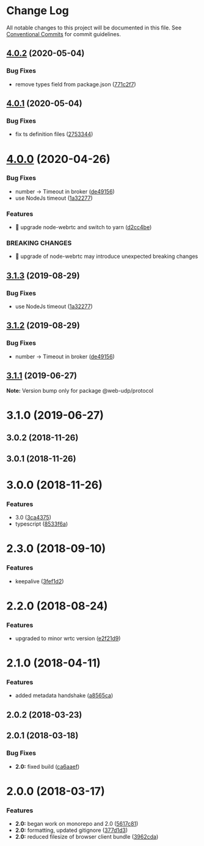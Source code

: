 # Change Log

All notable changes to this project will be documented in this file.
See [Conventional Commits](https://conventionalcommits.org) for commit guidelines.

## [4.0.2](https://github.com/osofour/web-udp/compare/v4.0.1...v4.0.2) (2020-05-04)


### Bug Fixes

* remove types field from package.json ([771c2f7](https://github.com/osofour/web-udp/commit/771c2f74be2eb17be63b2ea1702a4a9ec955e634))





## [4.0.1](https://github.com/osofour/web-udp/compare/v4.0.0...v4.0.1) (2020-05-04)


### Bug Fixes

* fix ts definition files ([2753344](https://github.com/osofour/web-udp/commit/27533442af7eb9b7224adf01b6294ff039dbe76a))





# [4.0.0](https://github.com/osofour/web-udp/compare/v3.0.3...v4.0.0) (2020-04-26)


### Bug Fixes

* number -> Timeout in broker ([de49156](https://github.com/osofour/web-udp/commit/de491568edefa067e3495dae1e554d10569c23d2))
* use NodeJs timeout ([1a32277](https://github.com/osofour/web-udp/commit/1a32277cf303fb6a780fbc18316c77d48789ccd9))


### Features

* 🎸 upgrade node-webrtc and switch to yarn ([d2cc4be](https://github.com/osofour/web-udp/commit/d2cc4be7225ecc8e62b65f737760a86f37d73fbc))


### BREAKING CHANGES

* 🧨 upgrade of node-webrtc may introduce unexpected breaking changes





## [3.1.3](https://github.com/osofour/web-udp/compare/@web-udp/protocol@3.1.2...@web-udp/protocol@3.1.3) (2019-08-29)


### Bug Fixes

* use NodeJs timeout ([1a32277](https://github.com/osofour/web-udp/commit/1a32277))





## [3.1.2](https://github.com/osofour/web-udp/compare/@web-udp/protocol@3.1.1...@web-udp/protocol@3.1.2) (2019-08-29)


### Bug Fixes

* number -> Timeout in broker ([de49156](https://github.com/osofour/web-udp/commit/de49156))





## [3.1.1](https://github.com/osofour/web-udp/compare/@web-udp/protocol@3.1.0...@web-udp/protocol@3.1.1) (2019-06-27)

**Note:** Version bump only for package @web-udp/protocol





# 3.1.0 (2019-06-27)



## 3.0.2 (2018-11-26)



## 3.0.1 (2018-11-26)



# 3.0.0 (2018-11-26)


### Features

* 3.0 ([3ca4375](https://github.com/osofour/web-udp/commit/3ca4375))
* typescript ([8533f6a](https://github.com/osofour/web-udp/commit/8533f6a))



# 2.3.0 (2018-09-10)


### Features

* keepalive ([3fef1d2](https://github.com/osofour/web-udp/commit/3fef1d2))



# 2.2.0 (2018-08-24)


### Features

* upgraded to minor wrtc version ([e2f21d9](https://github.com/osofour/web-udp/commit/e2f21d9))



# 2.1.0 (2018-04-11)


### Features

* added metadata handshake ([a8565ca](https://github.com/osofour/web-udp/commit/a8565ca))



## 2.0.2 (2018-03-23)



## 2.0.1 (2018-03-18)


### Bug Fixes

* **2.0:** fixed build ([ca6aaef](https://github.com/osofour/web-udp/commit/ca6aaef))



# 2.0.0 (2018-03-17)


### Features

* **2.0:** began work on monorepo and 2.0 ([5617c81](https://github.com/osofour/web-udp/commit/5617c81))
* **2.0:** formatting, updated gitignore ([377d1d3](https://github.com/osofour/web-udp/commit/377d1d3))
* **2.0:** reduced filesize of browser client bundle ([3962cda](https://github.com/osofour/web-udp/commit/3962cda))
